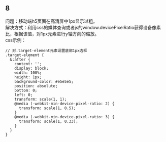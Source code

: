 ## 8
问题：移动端h5页面在高清屏中1px显示过粗。  
解决方式：利用css的媒体查询或者js的window.devicePixelRatio获得设备像素比，根据该值，对1px元素进行y轴方向的缩放。  
css示例：
```
// 对.target-element元素设置底部1px边框
.target-element {
  &:after {
    content: '';
    display: block;
    width: 100%;
    height: 1px;
    background-color: #e5e5e5;
    position: absolute;
    bottom: 0;
    left: 0;
    transform: scale(1, 1);
    @media (-webkit-min-device-pixel-ratio: 2) {
      transform: scale(1, 0.5);
    }
    @media (-webkit-min-device-pixel-ratio: 3) {
      transform: scale(1, 0.33);
    }
  }
}
```  
  
  
